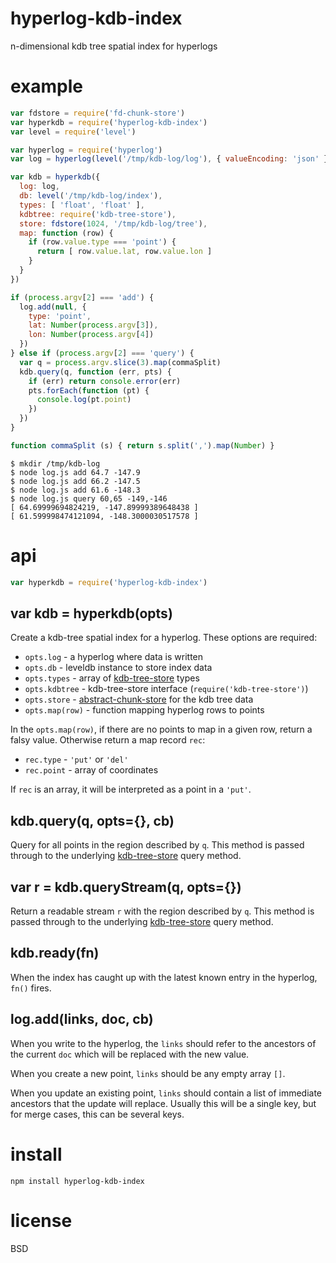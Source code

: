 # hyperlog-kdb-index

n-dimensional kdb tree spatial index for hyperlogs

# example

``` js
var fdstore = require('fd-chunk-store')
var hyperkdb = require('hyperlog-kdb-index')
var level = require('level')

var hyperlog = require('hyperlog')
var log = hyperlog(level('/tmp/kdb-log/log'), { valueEncoding: 'json' })

var kdb = hyperkdb({
  log: log,
  db: level('/tmp/kdb-log/index'),
  types: [ 'float', 'float' ],
  kdbtree: require('kdb-tree-store'),
  store: fdstore(1024, '/tmp/kdb-log/tree'),
  map: function (row) {
    if (row.value.type === 'point') {
      return [ row.value.lat, row.value.lon ]
    }
  }
})

if (process.argv[2] === 'add') {
  log.add(null, {
    type: 'point',
    lat: Number(process.argv[3]),
    lon: Number(process.argv[4])
  })
} else if (process.argv[2] === 'query') {
  var q = process.argv.slice(3).map(commaSplit)
  kdb.query(q, function (err, pts) {
    if (err) return console.error(err)
    pts.forEach(function (pt) {
      console.log(pt.point)
    })
  })
}

function commaSplit (s) { return s.split(',').map(Number) }
```

```
$ mkdir /tmp/kdb-log
$ node log.js add 64.7 -147.9
$ node log.js add 66.2 -147.5
$ node log.js add 61.6 -148.3
$ node log.js query 60,65 -149,-146
[ 64.69999694824219, -147.89999389648438 ]
[ 61.599998474121094, -148.3000030517578 ]
```

# api

``` js
var hyperkdb = require('hyperlog-kdb-index')
```

## var kdb = hyperkdb(opts)

Create a kdb-tree spatial index for a hyperlog. These options are required:

* `opts.log` - a hyperlog where data is written
* `opts.db` - leveldb instance to store index data
* `opts.types` - array of [kdb-tree-store][1] types
* `opts.kdbtree` - kdb-tree-store interface (`require('kdb-tree-store')`)
* `opts.store` - [abstract-chunk-store][2] for the kdb tree data
* `opts.map(row)` - function mapping hyperlog rows to points

In the `opts.map(row)`, if there are no points to map in a given row, return a
falsy value. Otherwise return a map record `rec`:

* `rec.type` - `'put'` or `'del'`
* `rec.point` - array of coordinates

If `rec` is an array, it will be interpreted as a point in a `'put'`.

[1]: https://npmjs.com/package/kdb-tree-store
[2]: https://npmjs.com/package/abstract-chunk-store

## kdb.query(q, opts={}, cb)

Query for all points in the region described by `q`. This method is passed
through to the underlying [kdb-tree-store][1] query method.

## var r = kdb.queryStream(q, opts={})

Return a readable stream `r` with the region described by `q`. This method is
passed through to the underlying [kdb-tree-store][1] query method.

## kdb.ready(fn)

When the index has caught up with the latest known entry in the hyperlog, `fn()`
fires.

## log.add(links, doc, cb)

When you write to the hyperlog, the `links` should refer to the ancestors of the
current `doc` which will be replaced with the new value.

When you create a new point, `links` should be any empty array `[]`.

When you update an existing point, `links` should contain a list of immediate
ancestors that the update will replace. Usually this will be a single key, but
for merge cases, this can be several keys.

# install

```
npm install hyperlog-kdb-index
```

# license

BSD

